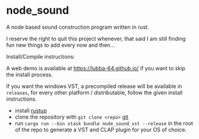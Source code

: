 # node_sound

A node based sound construction program written in rust.

I reserve the right to quit this project whenever, that said I am still finding fun new things to add every now and then...

Install/Compile instructions:

A web demo is available at https://lubba-64.github.io/ if you want to skip the install process.

If you want the windows VST, a precompiled release will be available in `releases`, for every other platform / distributable, follow the given install instructions.

 - install [rustup](https://www.rust-lang.org/tools/install)
 - clone the repository with `git clone <repo>` [git](https://git-scm.com/downloads)
 - run `cargo run --bin xtask bundle node_sound_vst --release` in the root of the repo to generate a VST and CLAP plugin for your OS of choice.